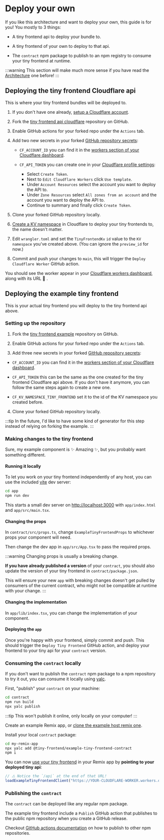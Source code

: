 # Deploy your own

If you like this architecture and want to deploy your own, this guide is for you!
You mostly to 3 things:

- A tiny frontend api to deploy your bundle to.

- A tiny frontend of your own to deploy to that api.

- The `contract` npm package to publish to an npm registry to consume your tiny frontend at runtime.

:::warning
This section will make much more sense if you have read the [Architecture](architecture.md) one before!
:::

## Deploying the tiny frontend Cloudflare api

This is where your tiny frontend bundles will be deployed to.

1. If you don't have one already, [setup a Cloudflare account](https://workers.cloudflare.com/).

2. Fork the [tiny frontend api cloudflare](https://github.com/tiny-frontend/api-cloudflare) repository on GitHub.

3. Enable GitHub actions for your forked repo under the `Actions` tab.

4. Add two new secrets in your forked [GitHub repository secrets](https://docs.github.com/en/actions/security-guides/encrypted-secrets#creating-encrypted-secrets-for-a-repository):
   - `CF_ACCOUNT_ID` you can find it in the [workers section of your Cloudflare dashboard](https://dash.cloudflare.com/?to=/:account/workers/overview). 

   - `CF_API_TOKEN` you can create one in your [Cloudflare profile settings](https://dash.cloudflare.com/profile/api-tokens):
       - Select `Create Token`.
       - Next to `Edit Cloudflare Workers` click `Use template`.
       - Under `Account Resources` select the account you want to deploy the API to.
       - Under `Zone Resources` select `All zones from an account` and the account you want to deploy the API to.
       - Continue to summary and finally click `Create Token`.

5. Clone your forked GitHub repository locally.

6. [Create a KV namespace](https://dash.cloudflare.com/?to=/:account/workers/kv/namespaces) in Cloudflare to deploy your tiny frontends to, the name doesn't matter.

7. Edit `wrangler.toml` and set the `TinyFrontendKv` `id` value to the `KV namespace` you've created above.
   (You can ignore the `preview_id` for now.)

8. Commit and push your changes to `main`, this will trigger the `Deploy Cloudflare Worker` GitHub action.

You should see the worker appear in your [Cloudflare workers dashboard](https://dash.cloudflare.com/?to=/:account/workers/overview), along with its URL 🎉 .

## Deploying the example tiny frontend

This is your actual tiny frontend you will deploy to the tiny frontend api above.

### Setting up the repository

1. Fork the [tiny frontend example](https://github.com/tiny-frontend/example-tiny-frontend) repository on GitHub.

3. Enable GitHub actions for your forked repo under the `Actions` tab.

4. Add three new secrets in your forked [GitHub repository secrets](https://docs.github.com/en/actions/security-guides/encrypted-secrets#creating-encrypted-secrets-for-a-repository):
  - `CF_ACCOUNT_ID` you can find it in the [workers section of your Cloudflare dashboard](https://dash.cloudflare.com/?to=/:account/workers/overview).

  - `CF_API_TOKEN` this can be the same as the one created for the tiny frontend Cloudflare api above.
If you don't have it anymore, you can follow the same steps again to create a new one.

  - `CF_KV_NAMESPACE_TINY_FRONTEND` set it to the id of the KV namespace you created before.

4. Clone your forked GitHub repository locally.

:::tip
In the future, I'd like to have some kind of generator for this step instead of relying on forking the example.
:::

### Making changes to the tiny frontend

Sure, my example component is ✨ Amazing ✨, but you probably want something different.

#### Running it locally

To let you work on your tiny frontend independently of any host, you can use the included [vite](https://vitejs.dev/) dev server:

```bash
cd app
npm run dev
```

This starts a small dev server on [http://localhost:3000](http://localhost:3000) with `app/index.html` and `app/src/main.tsx`.

#### Changing the props

In `contract/src/props.ts`, change `ExampleTinyFrontendProps` to whichever props your component will need.

Then change the dev app in `app/src/App.tsx` to pass the required props.

:::warning
Changing props is usually a breaking change.

**If you have already published a version** of your `contract`, you should also update the version of your tiny frontend in `contract/package.json`.

This will ensure your new `app` with breaking changes doesn't get pulled by consumers of the current contract, who might not be compatible at runtime with your change. 
:::

#### Changing the implementation

In `app/lib/index.tsx`, you can change the implementation of your component.

#### Deploying the `app`

Once you're happy with your frontend, simply commit and push.
This should trigger the `Deploy Tiny Frontend` GitHub action, and deploy your frontend to your tiny api for your `contract` version.

### Consuming the `contract` locally

If you don't want to publish the `contract` npm package to a npm repository to try it out, you can consume it locally using [yalc](https://www.npmjs.com/package/yalc).

First, "publish" your `contract` on your machine:

```bash
cd contract
npm run build
npx yalc publish
```

:::tip
This won't publish it online, only locally on your computer!
:::

Create an example Remix app, or [clone the example host remix one](https://github.com/tiny-frontend/example-host-remix-node).

Install your local `contract` package:

```bash
cd my-remix-app
npx yalc add @tiny-frontend/example-tiny-frontend-contract
npm i
```

You can now [use your tiny frontend](architecture.md#example-remix-host) in your Remix app by **pointing to your deployed tiny api**:

```ts
// ⚠️ Notice the `/api` at the end of that URL!
loadExampleTinyFrontendClient("https://YOUR-CLOUDFLARE-WORKER.workers.dev/api")
```

### Publishing the `contract`

The `contract` can be deployed like any regular npm package.

The example tiny frontend include a `Publish` GitHub action that publishes to the public npm repository when you create a GitHub release.

Checkout [GitHub actions documentation](https://docs.github.com/en/actions/publishing-packages/publishing-nodejs-packages) on how to publish to other npm repositories.
